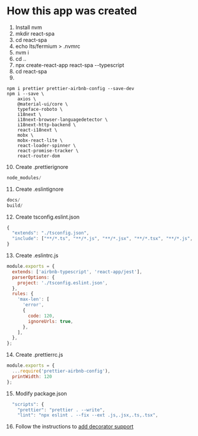 # How this app was created

1. Install nvm
2. mkdir react-spa
3. cd react-spa
4. echo lts/fermium > .nvmrc
5. nvm i
6. cd ..
7. npx create-react-app react-spa --typescript
8. cd react-spa
9.

```shell
npm i prettier prettier-airbnb-config --save-dev
npm i --save \
    axios \
    @material-ui/core \
    typeface-roboto \
    i18next \
    i18next-browser-languagedetector \
    i18next-http-backend \
    react-i18next \
    mobx \
    mobx-react-lite \
    react-loader-spinner \
    react-promise-tracker \
    react-router-dom
```

10. Create .prettierignore

```js
node_modules/
```

11. Create .eslintignore

```js
docs/
build/
```

12. Create tsconfig.eslint.json

```js
{
  "extends": "./tsconfig.json",
  "include": ["**/*.ts", "**/*.js", "**/*.jsx", "**/*.tsx", "**/*.js", ".eslintrc.js"]
}
```

13. Create .eslintrc.js

```js
module.exports = {
  extends: ['airbnb-typescript', 'react-app/jest'],
  parserOptions: {
    project: './tsconfig.eslint.json',
  },
  rules: {
    'max-len': [
      'error',
      {
        code: 120,
        ignoreUrls: true,
      },
    ],
  },
};
```

14. Create .prettierrc.js

```js
module.exports = {
  ...require('prettier-airbnb-config'),
  printWidth: 120
};
```

15. Modify package.json

```js
  "scripts": {
    "prettier": "prettier . --write",
    "lint": "npx eslint . --fix --ext .js,.jsx,.ts,.tsx",
```

16. Follow the instructions to [add decorator support](https://www.robinwieruch.de/create-react-app-mobx-decorators)
